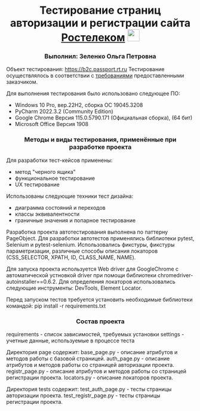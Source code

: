<h1 align="center">Тестирование страниц авторизации и регистрации сайта <a href="https://b2c.passport.rt.ru" target="_blank">Ростелеком</a> 
<img src="https://38.img.avito.st/image/1/H1-pk7aBs7bfNkGwm_soflAwt7ALMrOwbFO3sN82QbAfNL-yHzKz8g" height="32"/></h1>
<h3 align="center">Выполнил: Зеленко Ольга Петровна</h3>

Объект тестирования: https://b2c.passport.rt.ru
Тестирование осуществлялось в соответствии с [требованиями](https://docs.google.com/document/d/1ZxIwNo3wYSuY9GQNEBmWLzo-TsrqX2mz/edit?usp=sharing&ouid=108178557176992179443&rtpof=true&sd=true) предоставленными заказчиком.

Для выполнения тестирования было использовано следующее ПО:
<ul>
  <li>Windows 10 Pro, вер.22H2, сборка ОС 19045.3208</li>
  <li>PyCharm 2022.3.2 (Community Edition)</li>
  <li>Google Chrome Версия 115.0.5790.171 (Официальная сборка), (64 бит)</li>
  <li>Microsoft Office Версия 1908</li>
</ul>

<h3 align="center">Методы и виды тестирования, применённые при разработке проекта</h3>

Для разработки тест-кейсов применены:
<ul>
  <li>метод "черного ящика"</li>
  <li>функциональное тестирование</li>
  <li>UX тестирование</li>
</ul>
Использованы следующие техники тест дизайна: 
<ul>
  <li>диаграмма состояний и переходов</li>
  <li>классы эквивалентности</li>
  <li>граничные значения и попарное тестирование</li>
</ul>

Разработка проекта автотестирования выполнена по паттерну PageObject. Для разработки автотестов применялись библиотеки pytest, Selenium и pytest-selenium. Использовались фикстуры, фикстуры параметризации, различные способы описания локаторов (СSS_SELECTOR, XPATH, ID, CLASS_NAME, NAME). 

Для запуска проекта используется Web driver для GoogleChrome с автоматической устновкой driver при помощи библиотеки chromedriver-autoinstaller==0.6.2.
Для определения локаторов использовались следующие инструменты: DevTools, Element Locator. 

Перед запуском тестов требуется установить необходимые библиотеки командой:
pip install -r requirements.txt

<h3 align="center">Состав проекта</h3>

requirements - список зависимостей, требуемых установки
settings - учетные данные, используемые в процессе теста

Директория page содержит:
base_page.py - описание атрибутов и методов работы с базовой страницей.
auth_page.py - описание атрибутов и методов работы со страницей авторизации проекта.
registr_page.py - описание атрибутов и методов работы со страницей регистрации проекта.
locators.py - описание локаторов проекта.

Директория tests содержит:
test_auth_page.py - тесты страницы авторизации проекта.
test_registr_page.py - тесты страницы регистрации проекта.


